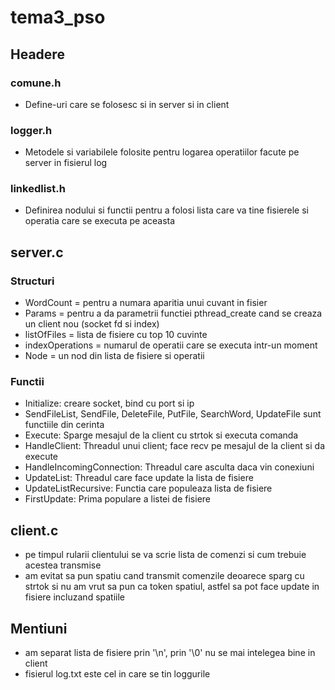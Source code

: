 # tema3_pso

## Headere

### comune.h

- Define-uri care se folosesc si in server si in client

### logger.h

- Metodele si variabilele folosite pentru logarea operatiilor facute pe server in fisierul log

### linkedlist.h

- Definirea nodului si functii pentru a folosi lista care va tine fisierele si operatia care se executa pe aceasta

## server.c

### Structuri

- WordCount = pentru a numara aparitia unui cuvant in fisier
- Params = pentru a da parametrii functiei pthread_create cand se creaza un client nou (socket fd si index)
- listOfFiles = lista de fisiere cu top 10 cuvinte
- indexOperations = numarul de operatii care se executa intr-un moment
- Node = un nod din lista de fisiere si operatii

### Functii

- Initialize: creare socket, bind cu port si ip
- SendFileList, SendFile, DeleteFile, PutFile, SearchWord, UpdateFile sunt functiile din cerinta
- Execute: Sparge mesajul de la client cu strtok si executa comanda
- HandleClient: Threadul unui client; face recv pe mesajul de la client si da execute
- HandleIncomingConnection: Threadul care asculta daca vin conexiuni
- UpdateList: Threadul care face update la lista de fisiere
- UpdateListRecursive: Functia care populeaza lista de fisiere
- FirstUpdate: Prima populare a listei de fisiere

## client.c

- pe timpul rularii clientului se va scrie lista de comenzi si cum trebuie acestea transmise
- am evitat sa pun spatiu cand transmit comenzile deoarece sparg cu strtok si nu am vrut sa pun ca token spatiul, astfel sa pot face update in fisiere incluzand spatiile 

## Mentiuni

- am separat lista de fisiere prin '\n', prin '\0' nu se mai intelegea bine in client
- fisierul log.txt este cel in care se tin loggurile
